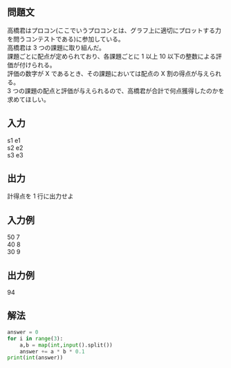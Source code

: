 ## 問題文
高橋君はプロコン(ここでいうプロコンとは、グラフ上に適切にプロットする力を問うコンテストである)に参加している。  
高橋君は 3 つの課題に取り組んだ。  
課題ごとに配点が定められており、各課題ごとに 1 以上 10 以下の整数による評価が付けられる。  
評価の数字が X であるとき、その課題においては配点の X 割の得点が与えられる。  
3 つの課題の配点と評価が与えられるので、高橋君が合計で何点獲得したのかを求めてほしい。
## 入力
s1 e1  
s2 e2  
s3 e3
## 出力
計得点を 1 行に出力せよ
## 入力例
50 7  
40 8  
30 9  
## 出力例
94
## 解法

```python
answer = 0
for i in range(3):
	a,b = map(int,input().split())
	answer += a * b * 0.1
print(int(answer))
